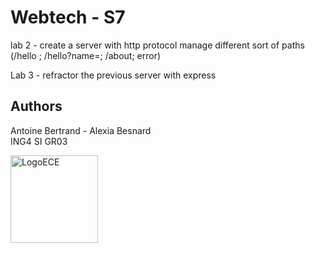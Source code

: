 # Webtech - S7

lab 2 - create a server with http protocol
manage different sort of paths (/hello ; /hello?name=; /about; error)


Lab 3 - refractor the previous server with express

## Authors

Antoine Bertrand - Alexia Besnard  
ING4 SI GR03  

<img width="140" alt="LogoECE" src="https://user-images.githubusercontent.com/58394970/195039752-ea73e24a-1a46-4ee2-99bc-d3a97af27699.png">
